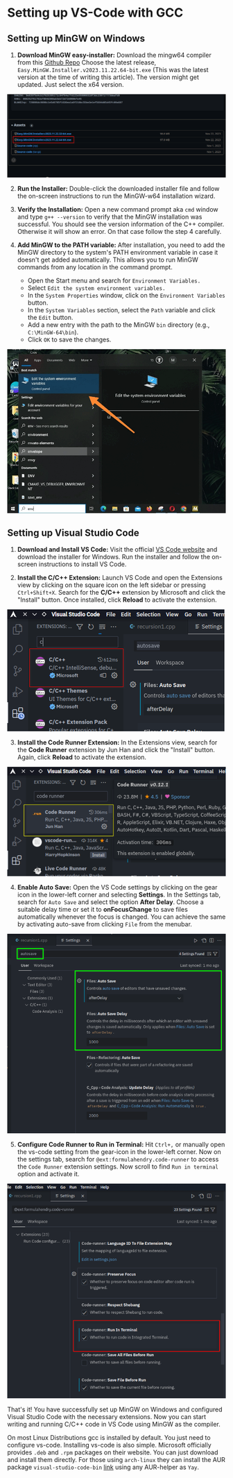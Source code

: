 # Setting up VS-Code with GCC

## Setting up MinGW on Windows

1. **Download MinGW easy-installer:** Download the mingw64 compiler from this [Github Repo](https://github.com/ehsan18t/easy-mingw-installer/releases) Choose the latest release, `Easy.MinGW.Installer.v2023.11.22.64-bit.exe` (This was the latest version at the time of writing this article). The version might get updated. Just select the x64 version.

![image-of-mingw-github-repo](https://github.com/rmia46/c-vscode-setup/blob/main/img/mingw-installer.png)

2. **Run the Installer:** Double-click the downloaded installer file and follow the on-screen instructions to run the MinGW-w64 installation wizard.

3. **Verify the Installation:** Open a new command prompt aka `cmd` window and type `g++ --version` to verify that the MinGW installation was successful. You should see the version information of the C++ compiler. Otherwise it will show an error. On that case follow the step 4 carefully.

4. **Add MinGW to the PATH variable:** After installation, you need to add the MinGW directory to the system's PATH environment variable in case it doesn't get added automatically. This allows you to run MinGW commands from any location in the command prompt.

   - Open the Start menu and search for `Environment Variables.`
   - Select `Edit the system environment variables.`
   - In the `System Properties` window, click on the `Environment Variables` button.
   - In the `System Variables` section, select the `Path` variable and click the `Edit` button.
   - Add a new entry with the path to the MinGW `bin` directory (e.g., `C:\MinGW-64\bin`).
   - Click `OK` to save the changes.

![path-variable image](https://github.com/rmia46/c-vscode-setup/blob/main/img/output.gif)


## Setting up Visual Studio Code

1. **Download and Install VS Code:** Visit the official [VS Code website](https://code.visualstudio.com) and download the installer for Windows. Run the installer and follow the on-screen instructions to install VS Code.

2. **Install the C/C++ Extension:** Launch VS Code and open the Extensions view by clicking on the square icon on the left sidebar or pressing `Ctrl+Shift+X`. Search for the **C/C++** extension by Microsoft and click the "Install" button. Once installed, click **Reload** to activate the extension.

![cpp-extension](https://github.com/rmia46/c-vscode-setup/blob/main/img/cpp.png)

3. **Install the Code Runner Extension:** In the Extensions view, search for the **Code Runner** extension by Jun Han and click the "Install" button. Again, click **Reload** to activate the extension.

![code-runner-extension](https://github.com/rmia46/c-vscode-setup/blob/main/img/code-runner.png)

4. **Enable Auto Save:** Open the VS Code settings by clicking on the gear icon in the lower-left corner and selecting **Settings**. In the Settings tab, search for `Auto Save` and select the option **After Delay**. Choose a suitable delay time or set it to **onFocusChange** to save files automatically whenever the focus is changed. You can achieve the same by activating auto-save from clicking `File` from the menubar.

![autosave-setting](https://github.com/rmia46/c-vscode-setup/blob/main/img/Screenshot_20240101_103237.png)

5. **Configure Code Runner to Run in Terminal:** Hit `Ctrl+,` or manually open the vs-code setting from the gear-icon in the lower-left corner. Now on the settings tab, search for `@ext:formulahendry.code-runner` to access the `Code Runner` extension settings. Now scroll to find `Run in terminal` option and activate it.

![code-runner-setting](https://github.com/rmia46/c-vscode-setup/blob/main/img/Screenshot_20240101_095826.png)

That's it! You have successfully set up MinGW on Windows and configured Visual Studio Code with the necessary extensions. Now you can start writing and running C/C++ code in VS Code using MinGW as the compiler.

On most Linux Distributions gcc is installed by default. You just need to configure vs-code. Installing vs-code is also simple. Microsoft officially provides `.deb` and `.rpm` packages on their website. You can just download and install them directly. For those using `arch-linux` they can install the AUR package `visual-studio-code-bin` [link](https://aur.archlinux.org/packages/visual-studio-code-bin) using any AUR-helper as `Yay`.
